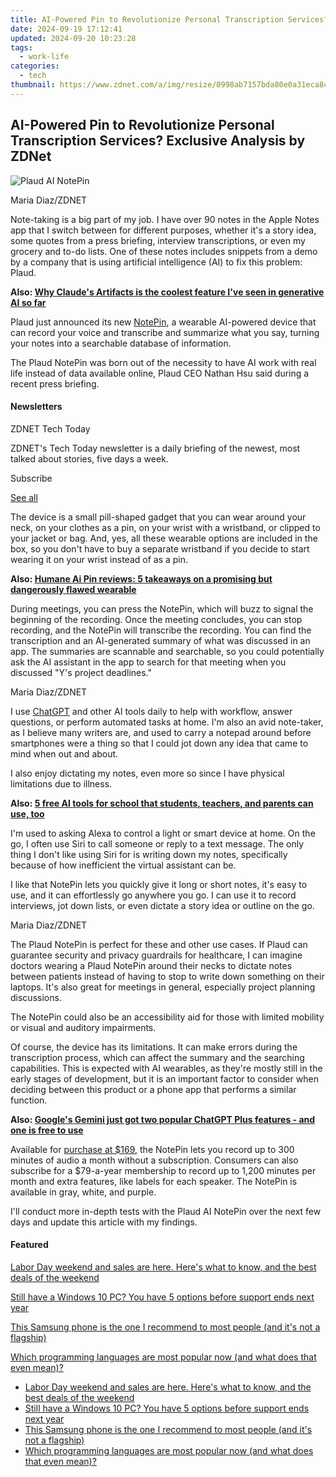 ```yaml
---
title: AI-Powered Pin to Revolutionize Personal Transcription Services? Exclusive Analysis by ZDNet
date: 2024-09-19 17:12:41
updated: 2024-09-20 10:23:28
tags:
  - work-life
categories:
  - tech
thumbnail: https://www.zdnet.com/a/img/resize/0998ab7157bda80e0a31eca8ca7fff91204cc1cd/2024/08/28/f55903dc-c6c0-45b3-9ecb-2a7dc11d6e74/5.jpg?width=278&height=156&fit=crop&auto=webp
---
```


## AI-Powered Pin to Revolutionize Personal Transcription Services? Exclusive Analysis by ZDNet

![Plaud AI NotePin](https://www.zdnet.com/a/img/resize/daa63e17589056ef875eb4827bd371d11e071e2c/2024/08/28/f55903dc-c6c0-45b3-9ecb-2a7dc11d6e74/5.jpg?auto=webp&width=1280)

Maria Diaz/ZDNET

Note-taking is a big part of my job. I have over 90 notes in the Apple Notes app that I switch between for different purposes, whether it's a story idea, some quotes from a press briefing, interview transcriptions, or even my grocery and to-do lists. One of these notes includes snippets from a demo by a company that is using artificial intelligence (AI) to fix this problem: Plaud.

**Also: [Why Claude's Artifacts is the coolest feature I've seen in generative AI so far](https://www.zdnet.com/article/why-claudes-artifacts-is-the-coolest-feature-ive-seen-in-generative-ai-so-far/)**

Plaud just announced its new [NotePin](https://www.plaud.ai/products/notepin), a wearable AI-powered device that can record your voice and transcribe and summarize what you say, turning your notes into a searchable database of information. 

The Plaud NotePin was born out of the necessity to have AI work with real life instead of data available online, Plaud CEO Nathan Hsu said during a recent press briefing. 

#### Newsletters

ZDNET Tech Today

ZDNET's Tech Today newsletter is a daily briefing of the newest, most talked about stories, five days a week.

 Subscribe

[See all](https://www.zdnet.com/newsletters/)

The device is a small pill-shaped gadget that you can wear around your neck, on your clothes as a pin, on your wrist with a wristband, or clipped to your jacket or bag. And, yes, all these wearable options are included in the box, so you don't have to buy a separate wristband if you decide to start wearing it on your wrist instead of as a pin. 

**Also: [Humane Ai Pin reviews: 5 takeaways on a promising but dangerously flawed wearable](https://www.zdnet.com/article/humane-ai-pin-reviews-5-takeaways-on-a-promising-but-dangerously-flawed-wearable/)**

During meetings, you can press the NotePin, which will buzz to signal the beginning of the recording. Once the meeting concludes, you can stop recording, and the NotePin will transcribe the recording. You can find the transcription and an AI-generated summary of what was discussed in an app. The summaries are scannable and searchable, so you could potentially ask the AI assistant in the app to search for that meeting when you discussed "Y's project deadlines."

Maria Diaz/ZDNET

I use [ChatGPT](https://www.zdnet.com/article/what-is-chatgpt-and-why-does-it-matter-heres-everything-you-need-to-know/) and other AI tools daily to help with workflow, answer questions, or perform automated tasks at home. I'm also an avid note-taker, as I believe many writers are, and used to carry a notepad around before smartphones were a thing so that I could jot down any idea that came to mind when out and about. 

I also enjoy dictating my notes, even more so since I have physical limitations due to illness. 

**Also: [5 free AI tools for school that students, teachers, and parents can use, too](https://www.zdnet.com/article/5-free-ai-tools-for-school-that-students-teachers-and-parents-can-use-too/)**

I'm used to asking Alexa to control a light or smart device at home. On the go, I often use Siri to call someone or reply to a text message. The only thing I don't like using Siri for is writing down my notes, specifically because of how inefficient the virtual assistant can be. 

I like that NotePin lets you quickly give it long or short notes, it's easy to use, and it can effortlessly go anywhere you go. I can use it to record interviews, jot down lists, or even dictate a story idea or outline on the go. 

Maria Diaz/ZDNET

The Plaud NotePin is perfect for these and other use cases. If Plaud can guarantee security and privacy guardrails for healthcare, I can imagine doctors wearing a Plaud NotePin around their necks to dictate notes between patients instead of having to stop to write down something on their laptops. It's also great for meetings in general, especially project planning discussions.

The NotePin could also be an accessibility aid for those with limited mobility or visual and auditory impairments. 

Of course, the device has its limitations. It can make errors during the transcription process, which can affect the summary and the searching capabilities. This is expected with AI wearables, as they're mostly still in the early stages of development, but it is an important factor to consider when deciding between this product or a phone app that performs a similar function. 

**Also: [Google's Gemini just got two popular ChatGPT Plus features - and one is free to use](https://www.zdnet.com/article/googles-gemini-just-got-two-popular-chatgpt-plus-features-and-one-is-free-to-use/)**

Available for [purchase at $169](https://www.plaud.ai/products/notepin), the NotePin lets you record up to 300 minutes of audio a month without a subscription. Consumers can also subscribe for a $79-a-year membership to record up to 1,200 minutes per month and extra features, like labels for each speaker. The NotePin is available in gray, white, and purple.

I'll conduct more in-depth tests with the Plaud AI NotePin over the next few days and update this article with my findings. 

#### Featured

[Labor Day weekend and sales are here. Here's what to know, and the best deals of the weekend](https://www.zdnet.com/article/labor-day-deals-everything-to-know-09-02-2024/ "Labor Day weekend and sales are here. Here's what to know, and the best deals of the weekend")

[Still have a Windows 10 PC? You have 5 options before support ends next year](https://www.zdnet.com/article/still-have-a-windows-10-pc-you-have-5-options-before-support-ends-next-year/ "Still have a Windows 10 PC? You have 5 options before support ends next year")

[This Samsung phone is the one I recommend to most people (and it's not a flagship)](https://www.zdnet.com/article/this-samsung-phone-is-the-one-i-recommend-to-most-people-and-its-not-a-flagship/ "This Samsung phone is the one I recommend to most people (and it's not a flagship)")

[Which programming languages are most popular now (and what does that even mean)?](https://www.zdnet.com/article/the-most-popular-programming-languages-in-2024-and-what-that-even-means/ "Which programming languages are most popular now (and what does that even mean)?")

* [Labor Day weekend and sales are here. Here's what to know, and the best deals of the weekend](https://www.zdnet.com/article/labor-day-deals-everything-to-know-09-02-2024/ "Labor Day weekend and sales are here. Here's what to know, and the best deals of the weekend")
* [Still have a Windows 10 PC? You have 5 options before support ends next year](https://www.zdnet.com/article/still-have-a-windows-10-pc-you-have-5-options-before-support-ends-next-year/ "Still have a Windows 10 PC? You have 5 options before support ends next year")
* [This Samsung phone is the one I recommend to most people (and it's not a flagship)](https://www.zdnet.com/article/this-samsung-phone-is-the-one-i-recommend-to-most-people-and-its-not-a-flagship/ "This Samsung phone is the one I recommend to most people (and it's not a flagship)")
* [Which programming languages are most popular now (and what does that even mean)?](https://www.zdnet.com/article/the-most-popular-programming-languages-in-2024-and-what-that-even-means/ "Which programming languages are most popular now (and what does that even mean)?")

<ins class="adsbygoogle"
     style="display:block"
     data-ad-format="autorelaxed"
     data-ad-client="ca-pub-7571918770474297"
     data-ad-slot="1223367746"></ins>



<ins class="adsbygoogle"
     style="display:block"
     data-ad-client="ca-pub-7571918770474297"
     data-ad-slot="8358498916"
     data-ad-format="auto"
     data-full-width-responsive="true"></ins>
